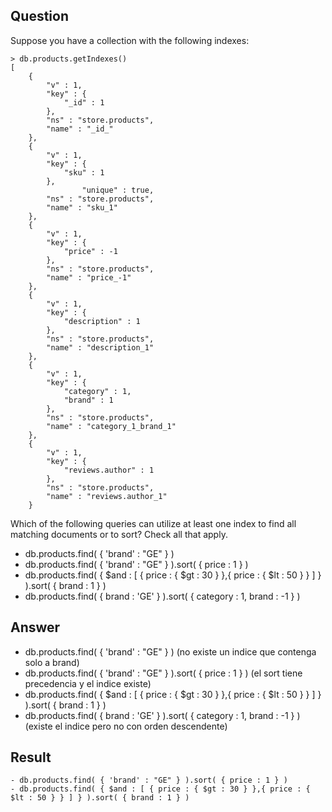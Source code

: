 ## Question

Suppose you have a collection with the following indexes:

~~~mongo
> db.products.getIndexes()
[
    {
        "v" : 1,
        "key" : {
            "_id" : 1
        },
        "ns" : "store.products",
        "name" : "_id_"
    },
    {
        "v" : 1,
        "key" : {
            "sku" : 1
        },
                "unique" : true,
        "ns" : "store.products",
        "name" : "sku_1"
    },
    {
        "v" : 1,
        "key" : {
            "price" : -1
        },
        "ns" : "store.products",
        "name" : "price_-1"
    },
    {
        "v" : 1,
        "key" : {
            "description" : 1
        },
        "ns" : "store.products",
        "name" : "description_1"
    },
    {
        "v" : 1,
        "key" : {
            "category" : 1,
            "brand" : 1
        },
        "ns" : "store.products",
        "name" : "category_1_brand_1"
    },
    {
        "v" : 1,
        "key" : {
            "reviews.author" : 1
        },
        "ns" : "store.products",
        "name" : "reviews.author_1"
    }
~~~

Which of the following queries can utilize at least one index to find all matching documents or to sort? Check all that apply.

- db.products.find( { 'brand' : "GE" } )
- db.products.find( { 'brand' : "GE" } ).sort( { price : 1 } )
- db.products.find( { $and : [ { price : { $gt : 30 } },{ price : { $lt : 50 } } ] } ).sort( { brand : 1 } )
- db.products.find( { brand : 'GE' } ).sort( { category : 1, brand : -1 } )


## Answer

- db.products.find( { 'brand' : "GE" } )  (no existe un indice que contenga solo a brand)
- db.products.find( { 'brand' : "GE" } ).sort( { price : 1 } ) (el sort tiene precedencia y el indice existe)
- db.products.find( { $and : [ { price : { $gt : 30 } },{ price : { $lt : 50 } } ] } ).sort( { brand : 1 } )
- db.products.find( { brand : 'GE' } ).sort( { category : 1, brand : -1 } ) (existe el indice pero no con orden descendente)


## Result

~~~mongo
- db.products.find( { 'brand' : "GE" } ).sort( { price : 1 } )
- db.products.find( { $and : [ { price : { $gt : 30 } },{ price : { $lt : 50 } } ] } ).sort( { brand : 1 } )
~~~




